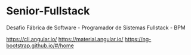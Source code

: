 # Senior-Fullstack
Desafio Fábrica de Software - Programador de Sistemas Fullstack - BPM

https://cli.angular.io/
https://material.angular.io/
https://ng-bootstrap.github.io/#/home
